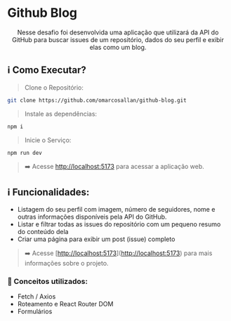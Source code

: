 # Github Blog

<p align="center">
   Nesse desafio foi desenvolvida uma aplicação que utilizará da API do GitHub para buscar issues de um repositório, dados do seu perfil e exibir elas como um blog.
</p>


## :information_source: Como Executar?

> Clone o Repositório:

```bash
git clone https://github.com/omarcosallan/github-blog.git
```

> Instale as dependências:

```bash
npm i
```

> Inicie o Serviço:

```bash
npm run dev
```

> ➡️ Acesse [http://localhost:5173](http://localhost:5173) para acessar a aplicação web.

## ℹ️ Funcionalidades:
- Listagem do seu perfil com imagem, número de seguidores, nome e outras informações disponíveis pela API do GitHub.
- Listar e filtrar todas as issues do repositório com um pequeno resumo do conteúdo dela
- Criar uma página para exibir um post (issue) completo

> ➡️ Acesse [[http://localhost:5173](https://efficient-sloth-d85.notion.site/Desafio-03-Github-Blog-13593953670346908462ddc648d42cf1)]([http://localhost:5173](https://efficient-sloth-d85.notion.site/Desafio-03-Github-Blog-13593953670346908462ddc648d42cf1)) para mais informações sobre o projeto.

### 🚀 Conceitos utilizados:
- Fetch / Axios
- Roteamento e React Router DOM
- Formulários
